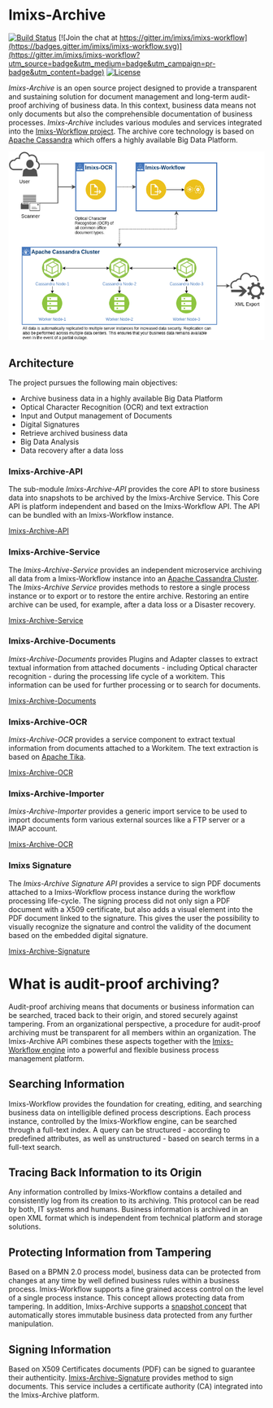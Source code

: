 # Imixs-Archive
[![Build Status](https://travis-ci.org/imixs/imixs-archive.svg?branch=master)](https://travis-ci.org/imixs/imixs-archive)
[![Join the chat at https://gitter.im/imixs/imixs-workflow](https://badges.gitter.im/imixs/imixs-workflow.svg)](https://gitter.im/imixs/imixs-workflow?utm_source=badge&utm_medium=badge&utm_campaign=pr-badge&utm_content=badge)
[![License](https://img.shields.io/badge/license-GPL-blue.svg)](https://github.com/imixs/imixs-archive/blob/master/LICENSE)

*Imixs-Archive* is an open source project designed to provide a transparent and sustaining solution for document management and long-term audit-proof archiving of business data. In this context, business data means not only documents but also the comprehensible documentation of business processes.
*Imixs-Archive* includes various modules and services integrated into the [Imixs-Workflow project](https://www.imixs.org). The archive core technology is based on [Apache Cassandra](http://cassandra.apache.org/) which offers a highly available Big Data Platform.


<img src="https://github.com/imixs/imixs-archive/raw/master/docs/imixs-archive-architecture.png"/>



## Architecture

The project pursues the following main objectives:

 - Archive business data in a highly available Big Data Platform
 - Optical Character Recognition (OCR) and text extraction
 - Input and Output management of Documents
 - Digital Signatures
 - Retrieve archived business data 
 - Big Data Analysis
 - Data recovery after a data loss 
 

 
### Imixs-Archive-API

The sub-module *Imixs-Archive-API* provides the core API to store business data into snapshots to be archived by the Imixs-Archive Service. This Core API is platform independent and based on the Imixs-Workflow API. The API can be bundled with an Imixs-Workflow instance. 

[Imixs-Archive-API](https://github.com/imixs/imixs-archive/tree/master/imixs-archive-api)

### Imixs-Archive-Service

The *Imixs-Archive-Service* provides an independent microservice archiving all data from a Imixs-Workflow instance into an [Apache Cassandra Cluster](http://cassandra.apache.org/). The *Imixs-Archive Service* provides methods to restore a single process instance or to export or to restore the entire archive. Restoring an entire archive can be used, for example, after a data loss or a Disaster recovery. 

[Imixs-Archive-Service](https://github.com/imixs/imixs-archive/tree/master/imixs-archive-service)


### Imixs-Archive-Documents

*Imixs-Archive-Documents* provides Plugins and Adapter classes to extract textual information from attached documents - including Optical character recognition - during the processing life cycle of a workitem. This information can be used for further processing or to search for documents.

[Imixs-Archive-Documents](https://github.com/imixs/imixs-archive/tree/master/imixs-archive-documents)

### Imixs-Archive-OCR

*Imixs-Archive-OCR* provides a service component to extract textual information from documents attached to a Workitem. The text extraction is based on [Apache Tika](https://tika.apache.org/). 

[Imixs-Archive-OCR](https://github.com/imixs/imixs-archive/tree/master/imixs-archive-ocr)

### Imixs-Archive-Importer

*Imixs-Archive-Importer* provides a generic import service to be used to import documents form various external sources like a FTP server or a IMAP account. 

[Imixs-Archive-OCR](https://github.com/imixs/imixs-archive/tree/master/imixs-archive-importer)

### Imixs Signature

The *Imixs-Archive Signature API* provides a service to sign PDF documents attached to a Imixs-Workflow process instance during the workflow processing life-cycle. 
The signing process did not only sign a PDF document with a X509 certificate, but also adds a visual element into the PDF document linked to the signature. This gives the user the possibility to visually recognize the signature and control the validity of the document based on the embedded digital signature.

[Imixs-Archive-Signature](https://github.com/imixs/imixs-archive/tree/master/imixs-archive-signature)

# What is audit-proof archiving?
Audit-proof archiving means that documents or business information can be searched, traced back to their origin, and stored securely against tampering. From an organizational perspective, a procedure for audit-proof archiving must be transparent for 
all members within an organization. The Imixs-Archive API combines these aspects together with the [Imixs-Workflow engine](http://www.imixs.org)  into a powerful and flexible business process management platform.
 
## Searching Information
Imixs-Workflow provides the foundation for creating, editing, and searching business data  on intelligible defined process descriptions. Each process instance, controlled by the Imixs-Workflow engine, can be searched through a full-text index. A query can be structured - according to predefined attributes, as well as unstructured - based on search terms in a full-text search.

## Tracing Back Information to its Origin
Any information controlled by Imixs-Workflow contains a detailed and consistently log from its creation to its archiving.  This protocol can be read by both, IT systems and humans. Business information is archived in an open XML format which is independent from technical platform and storage solutions.  
 
## Protecting Information from Tampering
Based on a BPMN 2.0 process model, business data can be protected from changes at any time by well defined business rules within a business process.
Imixs-Workflow supports a fine grained access control on the level of a single process instance. This concept allows protecting data from tampering. In addition, Imixs-Archive supports a [snapshot concept](https://github.com/imixs/imixs-archive/tree/master/imixs-archive-api) that automatically stores immutable business data protected from any further manipulation.

## Signing Information
Based on X509 Certificates documents (PDF) can be signed to guarantee their authenticity. [Imixs-Archive-Signature](https://github.com/imixs/imixs-archive/tree/master/imixs-archive-signature) provides method to sign documents. This service includes a certificate authority (CA) integrated into the Imixs-Archive platform.  


 